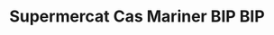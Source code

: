 ---
title: "Supermercat Cas Mariner BIP BIP"
url: /sineu/supermercat-cas-mariner-bip-bip/
shop: supermercado
---